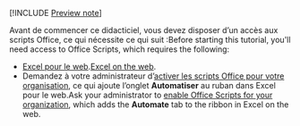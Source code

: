 [!INCLUDE [Preview note](../includes/preview-note.md)]

<span data-ttu-id="45dea-101">Avant de commencer ce didacticiel, vous devez disposer d’un accès aux scripts Office, ce qui nécessite ce qui suit :</span><span class="sxs-lookup"><span data-stu-id="45dea-101">Before starting this tutorial, you'll need access to Office Scripts, which requires the following:</span></span>

- <span data-ttu-id="45dea-102">[Excel pour le web](https://www.office.com/launch/excel).</span><span class="sxs-lookup"><span data-stu-id="45dea-102">[Excel on the web](https://www.office.com/launch/excel).</span></span>
- <span data-ttu-id="45dea-103">Demandez à votre administrateur d’[activer les scripts Office pour votre organisation](https://support.office.com/article/office-scripts-settings-in-m365-19d3c51a-6ca2-40ab-978d-60fa49554dcf), ce qui ajoute l’onglet **Automatiser** au ruban dans Excel pour le web.</span><span class="sxs-lookup"><span data-stu-id="45dea-103">Ask your administrator to [enable Office Scripts for your organization](https://support.office.com/article/office-scripts-settings-in-m365-19d3c51a-6ca2-40ab-978d-60fa49554dcf), which adds the **Automate** tab to the ribbon in Excel on the web.</span></span>